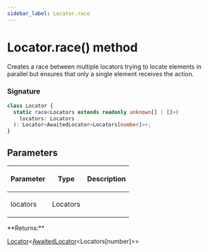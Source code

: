 ```yaml
---
sidebar_label: Locator.race
---
```


# Locator.race() method

Creates a race between multiple locators trying to locate elements in parallel but ensures that only a single element receives the action.

### Signature

```typescript
class Locator {
  static race<Locators extends readonly unknown[] | []>(
    locators: Locators
  ): Locator<AwaitedLocator<Locators[number]>>;
}
```

## Parameters

<table><thead><tr><th>

Parameter

</th><th>

Type

</th><th>

Description

</th></tr></thead>
<tbody><tr><td>

locators

</td><td>

Locators

</td><td>

</td></tr>
</tbody></table>
**Returns:**

[Locator](./puppeteer.locator.md)&lt;[AwaitedLocator](./puppeteer.awaitedlocator.md)&lt;Locators\[number\]&gt;&gt;
